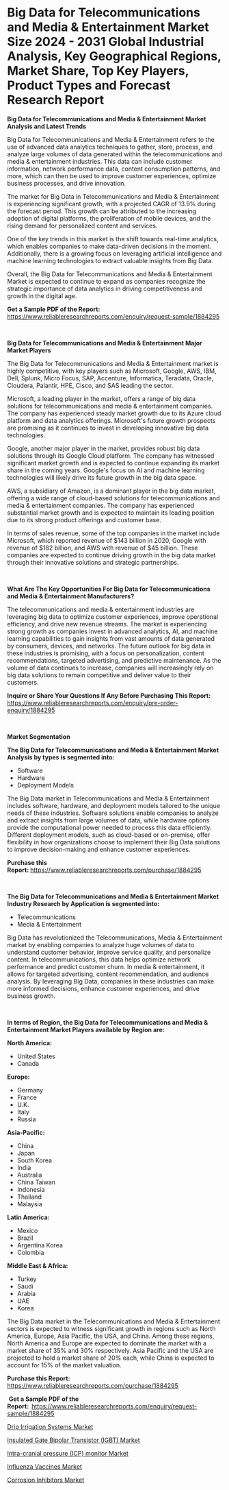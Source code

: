 <p><h1>Big Data for Telecommunications and Media & Entertainment Market Size 2024 - 2031 Global Industrial Analysis, Key Geographical Regions, Market Share, Top Key Players, Product Types and Forecast Research Report</h1></p><p><strong>Big Data for Telecommunications and Media & Entertainment Market Analysis and Latest Trends</strong></p>
<p><p>Big Data for Telecommunications and Media & Entertainment refers to the use of advanced data analytics techniques to gather, store, process, and analyze large volumes of data generated within the telecommunications and media & entertainment industries. This data can include customer information, network performance data, content consumption patterns, and more, which can then be used to improve customer experiences, optimize business processes, and drive innovation.</p><p>The market for Big Data in Telecommunications and Media & Entertainment is experiencing significant growth, with a projected CAGR of 13.9% during the forecast period. This growth can be attributed to the increasing adoption of digital platforms, the proliferation of mobile devices, and the rising demand for personalized content and services.</p><p>One of the key trends in this market is the shift towards real-time analytics, which enables companies to make data-driven decisions in the moment. Additionally, there is a growing focus on leveraging artificial intelligence and machine learning technologies to extract valuable insights from Big Data.</p><p>Overall, the Big Data for Telecommunications and Media & Entertainment Market is expected to continue to expand as companies recognize the strategic importance of data analytics in driving competitiveness and growth in the digital age.</p></p>
<p><strong>Get a Sample PDF of the Report:&nbsp;</strong> <a href="https://www.reliableresearchreports.com/enquiry/request-sample/1884295">https://www.reliableresearchreports.com/enquiry/request-sample/1884295</a></p>
<p>&nbsp;</p>
<p><strong>Big Data for Telecommunications and Media & Entertainment Major Market Players</strong></p>
<p><p>The Big Data for Telecommunications and Media & Entertainment market is highly competitive, with key players such as Microsoft, Google, AWS, IBM, Dell, Splunk, Micro Focus, SAP, Accenture, Informatica, Teradata, Oracle, Cloudera, Palantir, HPE, Cisco, and SAS leading the sector.</p><p>Microsoft, a leading player in the market, offers a range of big data solutions for telecommunications and media & entertainment companies. The company has experienced steady market growth due to its Azure cloud platform and data analytics offerings. Microsoft's future growth prospects are promising as it continues to invest in developing innovative big data technologies.</p><p>Google, another major player in the market, provides robust big data solutions through its Google Cloud platform. The company has witnessed significant market growth and is expected to continue expanding its market share in the coming years. Google's focus on AI and machine learning technologies will likely drive its future growth in the big data space.</p><p>AWS, a subsidiary of Amazon, is a dominant player in the big data market, offering a wide range of cloud-based solutions for telecommunications and media & entertainment companies. The company has experienced substantial market growth and is expected to maintain its leading position due to its strong product offerings and customer base.</p><p>In terms of sales revenue, some of the top companies in the market include Microsoft, which reported revenue of $143 billion in 2020, Google with revenue of $182 billion, and AWS with revenue of $45 billion. These companies are expected to continue driving growth in the big data market through their innovative solutions and strategic partnerships.</p></p>
<p>&nbsp;</p>
<p><strong>What Are The Key Opportunities For Big Data for Telecommunications and Media & Entertainment Manufacturers?</strong></p>
<p><p>The telecommunications and media & entertainment industries are leveraging big data to optimize customer experiences, improve operational efficiency, and drive new revenue streams. The market is experiencing strong growth as companies invest in advanced analytics, AI, and machine learning capabilities to gain insights from vast amounts of data generated by consumers, devices, and networks. The future outlook for big data in these industries is promising, with a focus on personalization, content recommendations, targeted advertising, and predictive maintenance. As the volume of data continues to increase, companies will increasingly rely on big data solutions to remain competitive and deliver value to their customers.</p></p>
<p><strong>Inquire or Share Your Questions If Any Before Purchasing This Report:</strong> <a href="https://www.reliableresearchreports.com/enquiry/pre-order-enquiry/1884295">https://www.reliableresearchreports.com/enquiry/pre-order-enquiry/1884295</a></p>
<p>&nbsp;</p>
<p><strong>Market Segmentation</strong></p>
<p><strong>The Big Data for Telecommunications and Media & Entertainment Market Analysis by types is segmented into:</strong></p>
<p><ul><li>Software</li><li>Hardware</li><li>Deployment Models</li></ul></p>
<p><p>The Big Data market in Telecommunications and Media & Entertainment includes software, hardware, and deployment models tailored to the unique needs of these industries. Software solutions enable companies to analyze and extract insights from large volumes of data, while hardware options provide the computational power needed to process this data efficiently. Different deployment models, such as cloud-based or on-premise, offer flexibility in how organizations choose to implement their Big Data solutions to improve decision-making and enhance customer experiences.</p></p>
<p><strong>Purchase this Report:&nbsp;</strong><a href="https://www.reliableresearchreports.com/purchase/1884295">https://www.reliableresearchreports.com/purchase/1884295</a></p>
<p>&nbsp;</p>
<p><strong>The Big Data for Telecommunications and Media & Entertainment Market Industry Research by Application is segmented into:</strong></p>
<p><ul><li>Telecommunications</li><li>Media & Entertainment</li></ul></p>
<p><p>Big Data has revolutionized the Telecommunications, Media & Entertainment market by enabling companies to analyze huge volumes of data to understand customer behavior, improve service quality, and personalize content. In telecommunications, this data helps optimize network performance and predict customer churn. In media & entertainment, it allows for targeted advertising, content recommendation, and audience analysis. By leveraging Big Data, companies in these industries can make more informed decisions, enhance customer experiences, and drive business growth.</p></p>
<p>&nbsp;</p>
<p><strong>In terms of Region, the Big Data for Telecommunications and Media & Entertainment Market Players available by Region are:</strong></p>
<p>
    <p> <strong> North America: </strong>
        <ul>
            <li>United States</li>
            <li>Canada</li>
        </ul>
        </p> 
    <p> <strong> Europe: </strong>
        <ul>
            <li>Germany</li>
            <li>France</li>
            <li>U.K.</li>
            <li>Italy</li>
            <li>Russia</li>
        </ul>
        </p> 
    <p> <strong> Asia-Pacific: </strong>
        <ul>
            <li>China</li>
            <li>Japan</li>
            <li>South Korea</li>
            <li>India</li>
            <li>Australia</li>
            <li>China Taiwan</li>
            <li>Indonesia</li>
            <li>Thailand</li>
            <li>Malaysia</li>
        </ul>
        </p> 
    <p> <strong> Latin America: </strong>
        <ul>
            <li>Mexico</li>
            <li>Brazil</li>
            <li>Argentina Korea</li>
            <li>Colombia</li>
        </ul>
        </p> 
    <p> <strong> Middle East & Africa: </strong>
        <ul>
            <li>Turkey</li>
            <li>Saudi</li>
            <li>Arabia</li>
            <li>UAE</li>
            <li>Korea</li>
        </ul>
    </p>
    </p>
<p><p>The Big Data market in the Telecommunications and Media & Entertainment sectors is expected to witness significant growth in regions such as North America, Europe, Asia Pacific, the USA, and China. Among these regions, North America and Europe are expected to dominate the market with a market share of 35% and 30% respectively. Asia Pacific and the USA are projected to hold a market share of 20% each, while China is expected to account for 15% of the market valuation.</p></p>
<p><strong>Purchase this Report: </strong><a href="https://www.reliableresearchreports.com/purchase/1884295">https://www.reliableresearchreports.com/purchase/1884295</a></p>
<p>&nbsp;<strong>Get a Sample PDF of the Report:&nbsp;&nbsp;</strong><a href="https://www.reliableresearchreports.com/enquiry/request-sample/1884295">https://www.reliableresearchreports.com/enquiry/request-sample/1884295</a></p>
<p><strong></strong></p>
<p><p><a href="https://view.publitas.com/reportprime-1/drip-irrigation-systems-market-dynamics-2024-2031-also-about-its-market-trends-projections-and-opportunities/">Drip Irrigation Systems Market</a></p><p><a href="https://circular-yam-9b9.notion.site/Insulated-Gate-Bipolar-Transistor-IGBT-Market-Size-Share-Trends-Analysis-Report-By-Application--908dfdd4e5de469592f348e6eec7351b">Insulated Gate Bipolar Transistor (IGBT) Market</a></p><p><a href="https://metal-farmhouse-e95.notion.site/Intra-cranial-pressure-ICP-monitor-Market-with-the-goal-of-estimating-the-market-size-and-future-g-cac32278d0284ef7bba96d6cd1202ad0">Intra-cranial pressure (ICP) monitor Market</a></p><p><a href="https://extreme-scabiosa-c81.notion.site/Influenza-Vaccines-Market-Centers-on-Aspects-such-as-Market-Growth-Market-Share-Market-Opportunity-401534a4a97846508e2b027083fdea19">Influenza Vaccines Market</a></p><p><a href="https://view.publitas.com/reportprime-1/corrosion-inhibitors-market-size-share-trends-analysis-report-by-material-by-type-by-end-user-by-region-and-segment-forecasts-2024-2031/">Corrosion Inhibitors Market</a></p></p>